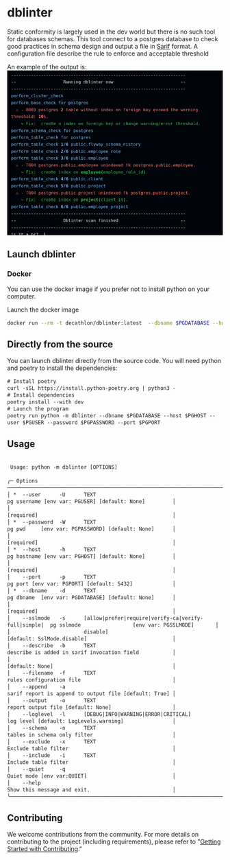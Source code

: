 # dblinter

Static conformity is largely used in the dev world but there is no such tool for databases schemas.
This tool connect to a postgres database to check good practices in schema design and output a file in [Sarif][2] format.
A configuration file describe the rule to enforce and acceptable threshold

An example of the output is: ![dblinter output](docs/dblinter-output.png)

## Launch dblinter

### Docker

You can use the docker image if you prefer not to install python on your computer.

Launch the docker image

```sh
docker run --rm -t decathlon/dblinter:latest  --dbname $PGDATABASE --host $PGHOST --user $PGUSER --password $PGPASSWORD --port $PGPORT
```

## Directly from the source

You can launch dblinter directly from the source code. You will need python and poetry to install the dependencies:

```shell
# Install poetry
curl -sSL https://install.python-poetry.org | python3 -
# Install dependencies
poetry install --with dev
# Launch the program
poetry run python -m dblinter --dbname $PGDATABASE --host $PGHOST --user $PGUSER --password $PGPASSWORD --port $PGPORT
```

## Usage

```shell

 Usage: python -m dblinter [OPTIONS]

╭─ Options ─────────────────────────────────────────────────────────────────────────────────────────────────────────────────────────╮
│ *  --user      -U      TEXT                                                 pg username [env var: PGUSER] [default: None]         │
│                                                                             [required]                                            │
│ *  --password  -W      TEXT                                                 pg pwd     [env var: PGPASSWORD] [default: None]      │
│                                                                             [required]                                            │
│ *  --host      -h      TEXT                                                 pg hostname [env var: PGHOST] [default: None]         │
│                                                                             [required]                                            │
│    --port      -p      TEXT                                                 pg port [env var: PGPORT] [default: 5432]             │
│ *  --dbname    -d      TEXT                                                 pg dbname  [env var: PGDATABASE] [default: None]      │
│                                                                             [required]                                            │
│    --sslmode   -s      [allow|prefer|require|verify-ca|verify-full|simple|  pg sslmode                 [env var: PGSSLMODE]       │
│                        disable]                                             [default: SslMode.disable]                            │
│    --describe  -b      TEXT                                                 describe is added in sarif invocation field           │
│                                                                             [default: None]                                       │
│    --filename  -f      TEXT                                                 rules configuration file                              │
│    --append    -a                                                           sarif report is append to output file [default: True] │
│    --output    -o      TEXT                                                 report output file [default: None]                    │
│    --loglevel  -l      [DEBUG|INFO|WARNING|ERROR|CRITICAL]                  log level [default: LogLevels.warning]                │
│    --schema    -n      TEXT                                                 tables in schema only filter                          │
│    --exclude   -x      TEXT                                                 Exclude table filter                                  │
│    --include   -i      TEXT                                                 Include table filter                                  │
│    --quiet     -q                                                           Quiet mode [env var:QUIET]                            │
│    --help                                                                   Show this message and exit.                           │
╰───────────────────────────────────────────────────────────────────────────────────────────────────────────────────────────────────╯

```

## Contributing

We welcome contributions from the community. For more details on contributing to the project (including requirements), please refer to "[Getting Started with Contributing](CONTRIBUTING.md)."

<!--
Links
-->
[2]: https://docs.oasis-open.org/sarif/sarif/v2.1.0/sarif-v2.1.0.html
